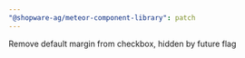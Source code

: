 ```yaml
---
"@shopware-ag/meteor-component-library": patch
---
```


Remove default margin from checkbox, hidden by future flag
